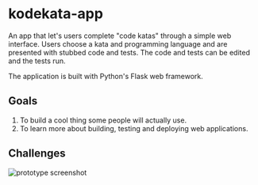 # kodekata-app

An app that let's users complete "code katas" through a simple web interface. Users choose a kata and programming language and are presented with stubbed code and tests. The code and tests can be edited and the tests run.

The application is built with Python's Flask web framework.

## Goals

1. To build a cool thing some people will actually use.
2. To learn more about building, testing and deploying web applications.

## Challenges

![prototype screenshot](https://raw.githubusercontent.com/gavincabbage/kodekata-app/master/docs/prototype-screenshot.png)

